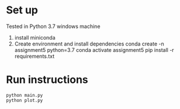 # Set up

Tested in Python 3.7 windows machine

1. install miniconda
2. Create environment and install dependencies
    conda create -n assignment5 python=3.7
    conda activate assignment5
    pip install -r requirements.txt

# Run instructions

    python main.py
    python plot.py